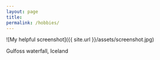 ```yaml
---
layout: page
title: 
permalink: /hobbies/
---
```



![My helpful screenshot]({{ site.url }}/assets/screenshot.jpg)

Gulfoss waterfall, Iceland

